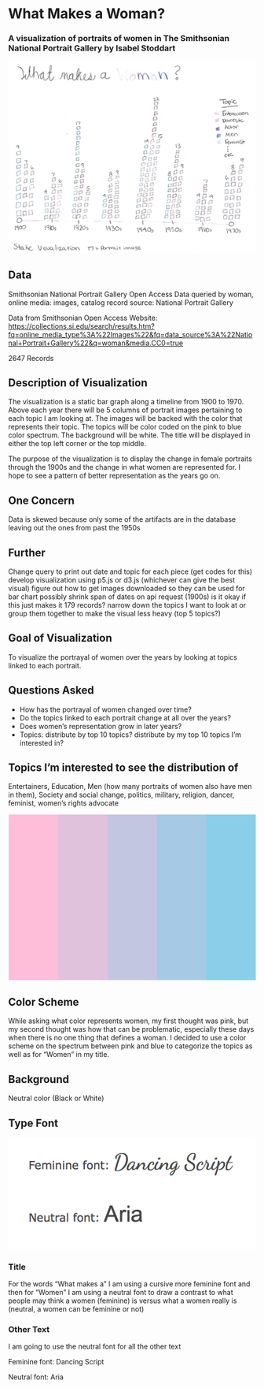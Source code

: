 # What Makes a Woman? 
### A visualization of portraits of women in The Smithsonian National Portrait Gallery by Isabel Stoddart

![](Images/What_makes_a_woman_prototype.png)

## Data

Smithsonian National Portrait Gallery Open Access Data queried by woman, online media: images, catalog record source: National Portrait Gallery

Data from Smithsonian Open Access Website: https://collections.si.edu/search/results.htm?fq=online_media_type%3A%22Images%22&fq=data_source%3A%22National+Portrait+Gallery%22&q=woman&media.CC0=true

2647 Records

## Description of Visualization

The visualization is a static bar graph along a timeline from 1900 to 1970. Above each year there will be 5 columns of portrait images pertaining to each topic I am looking at. The images will be backed with the color that represents their topic. The topics will be color coded on the pink to blue color spectrum. The background will be white. The title will be displayed in either the top left corner or the top middle.

The purpose of the visualization is to display the change in female portraits through the 1900s and the change in what women are represented for. I hope to see a pattern of better representation as the years go on. 

## One Concern

Data is skewed because only some of the artifacts are in the database leaving out the ones from past the 1950s

## Further 

Change query to print out date and topic for each piece (get codes for this)
develop visualization using p5.js or d3.js (whichever can give the best visual)
figure out how to get images downloaded so they can be used for bar chart
possibly shrink span of dates on api request (1900s) is it okay if this just makes it 179 records?
narrow down the topics I want to look at or group them together to make the visual less heavy (top 5 topics?)

## Goal of Visualization 

To visualize the portrayal of women over the years by looking at topics linked to each portrait. 

## Questions Asked 

* How has the portrayal of women changed over time? 
* Do the topics linked to each portrait change at all over the years?
* Does women’s representation grow in later years?
* Topics: distribute by top 10 topics? distribute by my top 10 topics I’m interested in?

## Topics I’m interested to see the distribution of 

Entertainers, Education, Men (how many portraits of women also have men in them), Society and social change, politics, military, religion, dancer, feminist, women’s rights advocate

![](Images/ColorScheme.png)

## Color Scheme

While asking what color represents women, my first thought was pink, but my second thought was how that can be problematic, especially these days when there is no one thing that defines a woman. I decided to use a color scheme on the spectrum between pink and blue to categorize the topics as well as for “Women” in my title.

## Background

Neutral color (Black or White)

## Type Font

![](Images/TypeFont.png)

### Title

For the words “What makes a” I am using a cursive more feminine font and then for “Women” I am using a neutral font to draw a contrast to what people may think a women (feminine) is versus what a women really is (neutral, a women can be feminine or not)

### Other Text

I am going to use the neutral font for all the other text

Feminine font: Dancing Script

Neutral font: Aria
